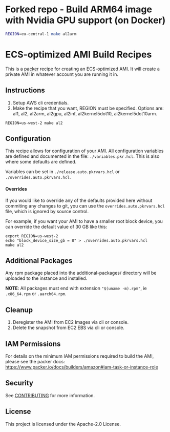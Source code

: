 # Forked repo - Build ARM64 image with Nvidia GPU support (on Docker)
```bash
REGION=eu-central-1 make al2arm
```

# ECS-optimized AMI Build Recipes

This is a [packer](https://packer.io) recipe for creating an ECS-optimized AMI.
It will create a private AMI in whatever account you are running it in.

## Instructions

1. Setup AWS cli credentials.
2. Make the recipe that you want, REGION must be specified. Options are: al1, al2, al2arm, al2gpu, al2inf, 
al2kernel5dot10, al2kernel5dot10arm.
```
REGION=us-west-2 make al2
```

## Configuration

This recipe allows for configuration of your AMI. All configuration variables are defined and documented
in the file: `./variables.pkr.hcl`. This is also where some defaults are defined.

Variables can be set in `./release.auto.pkrvars.hcl` or `./overrides.auto.pkrvars.hcl`.

#### Overrides

If you would like to override any of the defaults provided here without commiting any changes to git, you
can use the `overrides.auto.pkrvars.hcl` file, which is ignored by source control.

For example, if you want your AMI to have a smaller root block device, you can override the default value
of 30 GB like this:

```
export REGION=us-west-2
echo "block_device_size_gb = 8" > ./overrides.auto.pkrvars.hcl
make al2
```

## Additional Packages

Any rpm package placed into the additional-packages/ directory will be uploaded to the instance and installed.

**NOTE**: All packages must end with extension `"$(uname -m).rpm"`, ie `.x86_64.rpm` or `.aarch64.rpm`.

## Cleanup

1. Deregister the AMI from EC2 Images via cli or console.
2. Delete the snapshot from EC2 EBS via cli or console.

## IAM Permissions

For details on the minimum IAM permissions required to build the AMI, please see the
packer docs: https://www.packer.io/docs/builders/amazon#iam-task-or-instance-role

## Security

See [CONTRIBUTING](CONTRIBUTING.md#security-issue-notifications) for more information.

## License

This project is licensed under the Apache-2.0 License.

